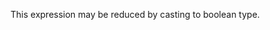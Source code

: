This expression may be reduced by casting to boolean type. 

<?php

$variable = $condition == 'met' ? 1 : 0;
// Same as 
$variable = (bool) $condition == 'met';

$variable = $condition == 'met' ? 0 : 1;
// Same as (Note the condition inversion)
$variable = (bool) $condition != 'met';
// also, with an indentical condition
$variable = !(bool) $condition == 'met';

// This also works with straight booleans expressions
$variable = $condition == 'met' ? true : false;
// Same as 
$variable = $condition == 'met';

?>

